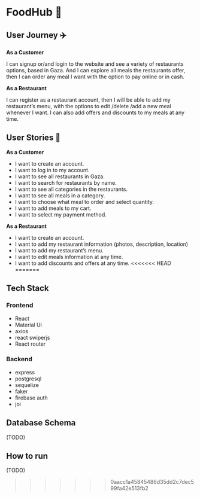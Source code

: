 # FoodHub 🍔

## User Journey :airplane:

**As a Customer**

I can signup or/and login to the website and see a variety of restaurants options, based in Gaza. And I can explore all meals the restaurants offer, then I can order any meal I want with the option to pay online or in cash.

**As a Restaurant**

I can register as a restaurant account, then I will be able to add my restaurant’s menu, with the options to edit /delete /add a new meal whenever I want. I can also add offers and discounts to my meals at any time.

## User Stories :open_book:

**As a Customer**

- I want to create an account.
- I want to log in to my account.
- I want to see all restaurants in Gaza.
- I want to search for restaurants by name.
- I want to see all categories in the restaurants.
- I want to see all meals in a category.
- I want to choose what meal to order and select quantity.
- I want to add meals to my cart.
- I want to select my payment method.

**As a Restaurant**

- I want to create an account.
- I want to add my restaurant information (photos, description, location)
- I want to add my restaurant’s menu.
- I want to edit meals information at any time.
- I want to add discounts and offers at any time.
<<<<<<< HEAD
=======

## Tech Stack

### Frontend

- React
- Material Ui
- axios
- react swiperjs
- React router

### Backend

- express
- postgresql
- sequelize
- faker
- firebase auth
- joi

## Database Schema

(TODO)

## How to run

(TODO)
>>>>>>> 0aacc1a45845486d35dd2c7dec599fa42e513fb2
